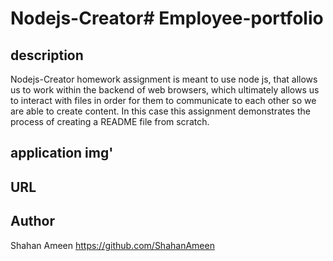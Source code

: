 # Nodejs-Creator# Employee-portfolio

## description
Nodejs-Creator homework assignment is meant to use node js, that allows us to work within the backend of web browsers, which ultimately allows us to interact with files in order for them to communicate to each other so we are able to create content. In this case this assignment demonstrates the process of creating a README file from scratch.
## application img'



## URL



## Author
Shahan Ameen
https://github.com/ShahanAmeen 
